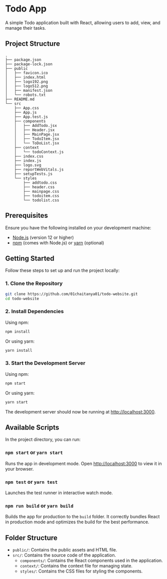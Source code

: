 # Todo App

A simple Todo application built with React, allowing users to add, view, and manage their tasks.

## Project Structure

```plaintext
.
├── package.json
├── package-lock.json
├── public
│   ├── favicon.ico
│   ├── index.html
│   ├── logo192.png
│   ├── logo512.png
│   ├── manifest.json
│   └── robots.txt
├── README.md
└── src
    ├── App.css
    ├── App.js
    ├── App.test.js
    ├── components
    │   ├── AddTodo.jsx
    │   ├── Header.jsx
    │   ├── MainPage.jsx
    │   ├── TodoItem.jsx
    │   └── ToDoList.jsx
    ├── context
    │   └── todoContext.js
    ├── index.css
    ├── index.js
    ├── logo.svg
    ├── reportWebVitals.js
    ├── setupTests.js
    └── styles
        ├── addtodo.css
        ├── header.css
        ├── mainpage.css
        ├── todoitem.css
        └── todolist.css
```
## Prerequisites

Ensure you have the following installed on your development machine:

- [Node.js](https://nodejs.org/en/download/) (version 12 or higher)
- [npm](https://www.npmjs.com/get-npm) (comes with Node.js) or [yarn](https://classic.yarnpkg.com/en/docs/install/) (optional)

## Getting Started

Follow these steps to set up and run the project locally:

### 1. Clone the Repository

```bash
git clone https://github.com/01chaitanya01/todo-website.git
cd todo-website
```

### 2. Install Dependencies

Using npm:

```bash
npm install
```

Or using yarn:

```bash
yarn install
```

### 3. Start the Development Server

Using npm:

```bash
npm start
```

Or using yarn:

```bash
yarn start
```

The development server should now be running at [http://localhost:3000](http://localhost:3000).

## Available Scripts

In the project directory, you can run:

### `npm start` or `yarn start`

Runs the app in development mode. Open [http://localhost:3000](http://localhost:3000) to view it in your browser.

### `npm test` or `yarn test`

Launches the test runner in interactive watch mode.

### `npm run build` or `yarn build`

Builds the app for production to the `build` folder. It correctly bundles React in production mode and optimizes the build for the best performance.

## Folder Structure

- `public/`: Contains the public assets and HTML file.
- `src/`: Contains the source code of the application.
  - `components/`: Contains the React components used in the application.
  - `context/`: Contains the context file for managing state.
  - `styles/`: Contains the CSS files for styling the components.